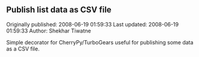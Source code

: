 ## Publish list data as CSV file

Originally published: 2008-06-19 01:59:33
Last updated: 2008-06-19 01:59:33
Author: Shekhar Tiwatne

Simple decorator for CherryPy/TurboGears useful for publishing some data as a CSV file.
